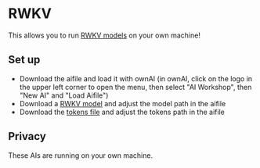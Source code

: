 # RWKV

This allows you to run [RWKV models](https://github.com/BlinkDL/RWKV-LM) on your own machine!

## Set up

- Download the aifile and load it with ownAI (in ownAI, click on the logo in the upper left corner to open the menu, then select "AI Workshop", then "New AI" and "Load Aifile")
- Download a [RWKV model](https://huggingface.co/BlinkDL/rwkv-4-raven/tree/main) and adjust the model path in the aifile
- Download the [tokens file](https://raw.githubusercontent.com/BlinkDL/ChatRWKV/main/20B_tokenizer.json) and adjust the tokens path in the aifile

## Privacy

These AIs are running on your own machine.
